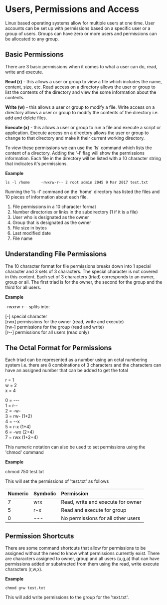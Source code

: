 # Users, Permissions and Access

Linux based operating systems allow for multiple users at one time. User accounts can be set up with permissions based on a specific user or a group of users. Groups can have zero or more users and permissions can be allocated to any group.

## Basic Permissions

There are 3 basic permissions when it comes to what a user can do, read, write and execute.

**Read \(r\)** - this allows a user or group to view a file which includes the name, content, size, etc. Read access on a directory allows the user or group to list the contents of the directory and view the some information about the contents.

**Write \(w\)** - this allows a user or group to modify a file. Write access on a directory allows a user or group to modify the contents of the directory i.e. add and delete files.

**Execute \(x\)** - this allows a user or group to run a file and execute a script or application. Execute access on a directory allows the user or group to change to that directory and make it their current working directory.

To view these permissions we can use the 'ls' command which lists the content of a directory. Adding the '-l' flag will show the permissions information. Each file in the directory will be listed with a 10 character string that indicates it's permissions.

**Example**

`ls -l /home    
-rwxrw-r-- 2 root admin 2045 9 Mar 2017 test.txt`

Running the 'ls -l' command on the 'home' directory has listed the files and 10 pieces of information about each file.

1. File permissions in a 10 character format
2. Number directories or links in the subdirectory \(1 if it is a file\)
3. User who is designated as the owner
4. Group that is designated as the owner
5. File size in bytes
6. Last modified date
7. File name

## Understanding File Permissions

The 10 character format for file permissions breaks down into 1 special character and 3 sets of 3 characters. The special character is not covered in this content. Each set of 3 characters \(triad\) corresponds to an owner, group or all. The first triad is for the owner, the second for the group and the third for all users.

**Example**

-rwxrw-r-- splits into:

\[-\] special character  
\[rwx\] permissions for the owner \(read, write and execute\)  
\[rw-\] permissions for the group \(read and write\)  
\[r--\] permissions for all users \(read only\)

## The Octal Format for Permissions

Each triad can be represented as a number using an octal numbering system i.e. there are 8 combinations of 3 characters and the characters can have an assigned number that can be added to get the total

r = 1  
w = 2  
x = 4

0 = ---  
1 = r--  
2 = -w-  
3 = rw- \(1+2\)  
4 = --x  
5 = r-x \(1+4\)  
6 = -wx \(2+4\)  
7 = rwx \(1+2+4\)

This numeric notation can also be used to set permissions using the 'chmod' command

**Example**

chmod 750 test.txt

This will set the permissions of 'test.txt' as follows

| Numeric | Symbolic | Permission |
| :--- | :--- | :--- |
| 7 | wrx | Read, write and execute for owner |
| 5 | r-x | Read and execute for group |
| 0 | --- | No permissions for all other users |



## Permission Shortcuts

There are some command shortcuts that allow for permissions to be assigned without the need to know what permissions currently exist. There are characters assigned to owner, group and all users \(u,g,a\) that can have permissions added or substracted from them using the read, write execute characters \(r,w,x\).

**Example**

`chmod g+w test.txt`

This will add write permissions to the group for the 'text.txt'.



